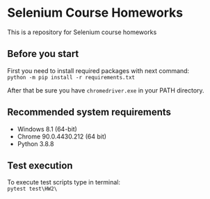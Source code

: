 # Selenium Course Homeworks
This is a repository for Selenium course homeworks

## Before you start
First you need to install required packages with next command:  
```python -m pip install -r requirements.txt```  

After that be sure you have `chromedriver.exe` in your PATH directory.

## Recommended system requirements
- Windows 8.1 (64-bit)
- Chrome 90.0.4430.212 (64 bit)
- Python 3.8.8

## Test execution
To execute test scripts type in terminal:  
```pytest test\HW2\```